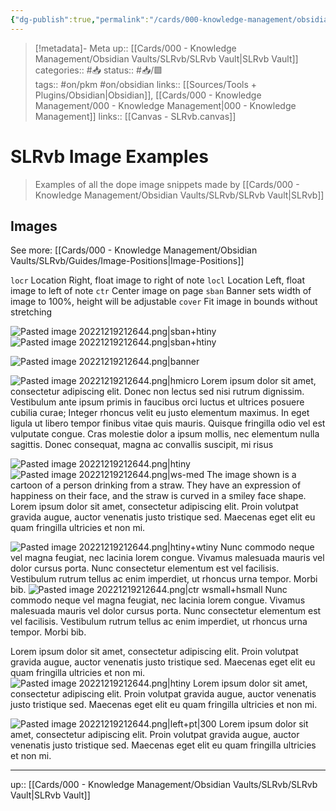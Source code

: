 ```yaml
---
{"dg-publish":true,"permalink":"/cards/000-knowledge-management/obsidian-vaults/sl-rvb/sl-rvb-image-examples/","title":"SLRvb Image Examples"}
---
```


> [!metadata]- Meta
> up:: [[Cards/000 - Knowledge Management/Obsidian Vaults/SLRvb/SLRvb Vault\|SLRvb Vault]]
> categories:: #📥 
> status:: #📥/🟩  
> tags::  #on/pkm #on/obsidian 
> links:: [[Sources/Tools + Plugins/Obsidian\|Obsidian]], [[Cards/000 - Knowledge Management/000 - Knowledge Management\|000 - Knowledge Management]]
> links:: [[Canvas - SLRvb.canvas]]

# SLRvb Image Examples

> Examples of all the dope image snippets made by [[Cards/000 - Knowledge Management/Obsidian Vaults/SLRvb/SLRvb Vault\|SLRvb]]

## Images
See more: [[Cards/000 - Knowledge Management/Obsidian Vaults/SLRvb/Guides/Image-Positions\|Image-Positions]]

`locr` Location Right, float image to right of note
`locl` Location Left, float image to left of note
`ctr` Center image on page
`sban` Banner sets width of image to 100%, height will be adjustable
`cover` Fit image in bounds without stretching

![Pasted image 20221219212644.png|sban+htiny](/img/user/Extras/Attachments/Pasted%20image%2020221219212644.png)
![Pasted image 20221219212644.png|sban+htiny](/img/user/Extras/Attachments/Pasted%20image%2020221219212644.png)

![Pasted image 20221219212644.png|banner](/img/user/Extras/Attachments/Pasted%20image%2020221219212644.png)

![Pasted image 20221219212644.png|hmicro](/img/user/Extras/Attachments/Pasted%20image%2020221219212644.png)
Lorem ipsum dolor sit amet, consectetur adipiscing elit. Donec non lectus sed nisi rutrum dignissim. Vestibulum ante ipsum primis in faucibus orci luctus et ultrices posuere cubilia curae; Integer rhoncus velit eu justo elementum maximus. In eget ligula ut libero tempor finibus vitae quis mauris. Quisque fringilla odio vel est vulputate congue. Cras molestie dolor a ipsum mollis, nec elementum nulla sagittis. Donec consequat, magna ac convallis suscipit, mi risus

![Pasted image 20221219212644.png|htiny](/img/user/Extras/Attachments/Pasted%20image%2020221219212644.png)
![Pasted image 20221219212644.png|ws-med](/img/user/Extras/Attachments/Pasted%20image%2020221219212644.png)
The image shown is a cartoon of a person drinking from a straw. They have an expression of happiness on their face, and the straw is curved in a smiley face shape. Lorem ipsum dolor sit amet, consectetur adipiscing elit. Proin volutpat gravida augue, auctor venenatis justo tristique sed. Maecenas eget elit eu quam fringilla ultricies et non mi. 

![Pasted image 20221219212644.png|htiny+wtiny](/img/user/Extras/Attachments/Pasted%20image%2020221219212644.png) Nunc commodo neque vel magna feugiat, nec lacinia lorem congue. Vivamus malesuada mauris vel dolor cursus porta. Nunc consectetur elementum est vel facilisis. Vestibulum rutrum tellus ac enim imperdiet, ut rhoncus urna tempor. Morbi bib.
![Pasted image 20221219212644.png|ctr wsmall+hsmall](/img/user/Extras/Attachments/Pasted%20image%2020221219212644.png) Nunc commodo neque vel magna feugiat, nec lacinia lorem congue. Vivamus malesuada mauris vel dolor cursus porta. Nunc consectetur elementum est vel facilisis. Vestibulum rutrum tellus ac enim imperdiet, ut rhoncus urna tempor. Morbi bib.

Lorem ipsum dolor sit amet, consectetur adipiscing elit. Proin volutpat gravida augue, auctor venenatis justo tristique sed. Maecenas eget elit eu quam fringilla ultricies et non mi. 
![Pasted image 20221219212644.png|htiny](/img/user/Extras/Attachments/Pasted%20image%2020221219212644.png) Lorem ipsum dolor sit amet, consectetur adipiscing elit. Proin volutpat gravida augue, auctor venenatis justo tristique sed. Maecenas eget elit eu quam fringilla ultricies et non mi. 

![Pasted image 20221219212644.png|left+pt|300](/img/user/Extras/Attachments/Pasted%20image%2020221219212644.png) Lorem ipsum dolor sit amet, consectetur adipiscing elit. Proin volutpat gravida augue, auctor venenatis justo tristique sed. Maecenas eget elit eu quam fringilla ultricies et non mi. 

---
up:: [[Cards/000 - Knowledge Management/Obsidian Vaults/SLRvb/SLRvb Vault\|SLRvb Vault]]

